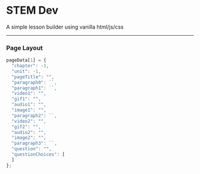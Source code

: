 # STEM Dev

A simple lesson builder using vanilla html/js/css

----

### Page Layout

```js
pageData[1] = {
  "chapter": -1,
  "unit": -1,
  "pageTitle": "",
  "paragraph0": ``,
  "paragraph1": ``,
  "video1": "",
  "gif1": "",
  "audio1": "",
  "image1": "",
  "paragraph2": ``,
  "video2": "",
  "gif2": "",
  "audio2": "",
  "image2": "",
  "paragraph3": ``,
  "question": "",
  "questionChoices": [
  ]
};
```
